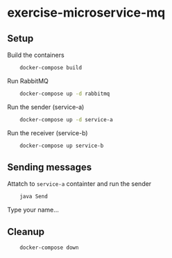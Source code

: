 # exercise-microservice-mq

## Setup

Build the containers

```bash
    docker-compose build
```

Run RabbitMQ

```bash
    docker-compose up -d rabbitmq
```

Run the sender (service-a)

```bash
    docker-compose up -d service-a
```

Run the receiver (service-b)

```bash
    docker-compose up service-b
```

## Sending messages

Attatch to `service-a` containter and run the sender

```bash
    java Send
```

Type your name...

## Cleanup

```bash
    docker-compose down
```
